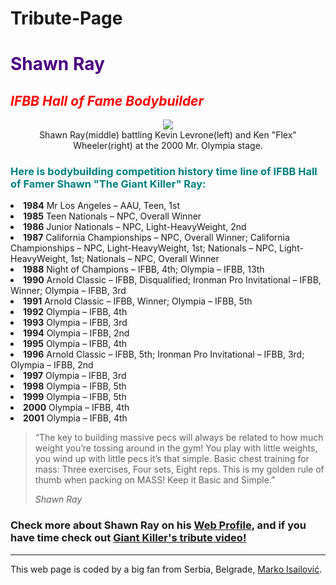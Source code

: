 # Tribute-Page
<div class="container">
  <div class="jumbotron">
    <h1 class="text-center" style="color:indigo "><strong>Shawn Ray </strong></h1>
    <h2 class="text-center" style="color:red"><em>IFBB Hall of Fame Bodybuilder</em></h2>
    <div class_class="thumbnail"><center><img src="http://www.ambal.ru/42539051665.jpg"></center>
    </div>
    <div><center>Shawn Ray(middle) battling Kevin Levrone(left) and Ken "Flex" Wheeler(right) at the 2000 Mr. Olympia stage.</center></div>
      <div>
        <h3 style="color:teal" >Here is bodybuilding competition history time line of IFBB Hall of Famer Shawn "The Giant Killer" Ray:</h3>
       <li><strong>1984</strong> Mr Los Angeles – AAU, Teen, 1st
        </li>
        <li><strong>
  1985</strong> Teen Nationals – NPC, Overall Winner
        </li>
        <li><strong>
    1986</strong> Junior Nationals – NPC, Light-HeavyWeight, 2nd
        </li>
        <li>
          <strong>1987</strong> California Championships – NPC, Overall Winner; California Championships – NPC, Light-HeavyWeight, 1st; Nationals – NPC, Light-HeavyWeight, 1st; Nationals – NPC, Overall Winner
        </li>
        <li><strong>1988</strong> Night of Champions – IFBB, 4th; Olympia – IFBB, 13th
        </li>
        <li><strong>1990</strong> Arnold Classic – IFBB, Disqualified; Ironman Pro Invitational – IFBB, Winner; Olympia – IFBB, 3rd
        </li>
        <li><strong>1991</strong> Arnold Classic – IFBB, Winner; Olympia – IFBB, 5th
        </li>
        <li><strong>1992</strong> Olympia – IFBB, 4th
        </li>
        <li><strong>1993</strong> Olympia – IFBB, 3rd
        </li>
        <li><strong>1994</strong> Olympia – IFBB, 2nd
        </li>
        <li><strong>1995</strong> Olympia – IFBB, 4th
        </li>
        <li><strong>1996</strong> Arnold Classic – IFBB, 5th; Ironman Pro Invitational – IFBB, 3rd; Olympia – IFBB, 2nd
        </li>
        <li><strong>1997</strong> Olympia – IFBB, 3rd
        </li>
        <li><strong>1998</strong> Olympia – IFBB, 5th
        </li>
        <li><strong>1999</strong> Olympia – IFBB, 5th
        </li>
        <li><strong>2000</strong> Olympia – IFBB, 4th
        </li>
        <li><strong>2001</strong> Olympia – IFBB, 4th
        </li>
      </div>
      <blockquote>
        <p>“The key to building massive pecs will always be related to how much weight you’re tossing around in the gym! You play with little weights, you wind up with little pecs it’s that simple. Basic chest training for mass: Three exercises, Four sets,
          Eight reps. This is my golden rule of thumb when packing on MASS! Keep it Basic and Simple.”</p>
        <footer><cite>Shawn Ray</cite></footer>
      </blockquote>
      <h3 class="text-center">Check more about Shawn Ray on his <a href="http://www.greatestphysiques.com/shawn-ray/" target="_blank">Web Profile</a>, and if you have time check out <a href="https://www.youtube.com/watch?v=IdlI5saNoaE" target="_blank">Giant Killer's tribute video!</a></h3>
      <foter class="text-center">
        <hr>
        <p>This web page is coded by a big fan from Serbia, Belgrade, <a href="https://www.facebook.com/marko.isailovic" target="_blank">Marko Isailović</a>.</p </footer>
        </div>
      </div>
    </div>
